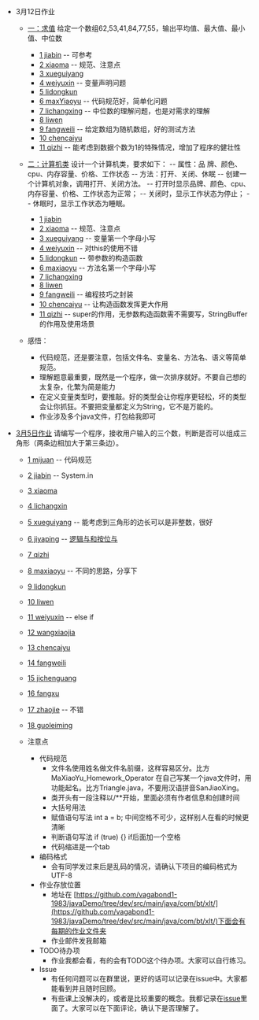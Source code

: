 - 3月12日作业
    - [一：求值](https://github.com/vagabond1-1983/javaDemo/tree/dev/src/main/java/com/bt/xlt/homework0312/getValues)
    给定一个数组62,53,41,84,77,55，输出平均值、最大值、最小值、中位数
        - [1 jiabin](src/main/java/com/bt/xlt/homework0312/getValues/JiaBinCheckNum.java) -- 可参考
        - [2 xiaoma](src/main/java/com/bt/xlt/homework0312/getValues/XiaoMa.java) -- 规范、注意点
        - [3 xueguiyang](src/main/java/com/bt/xlt/homework0312/getValues/XueGuiYangCheckNum.java)
        - [4 weiyuxin](src/main/java/com/bt/xlt/homework0312/getValues/WeiYuXinGetValueTest.java) -- 变量声明问题
        - [5 lidongkun](src/main/java/com/bt/xlt/homework0312/getValues/LiDongKunArraysValues.java)
        - [6 maxYiaoyu](src/main/java/com/bt/xlt/homework0312/getValues/MaXiaoYuArrayFind.java) -- 代码规范好，简单化问题
        - [7 lichangxing](src/main/java/com/bt/xlt/homework0312/getValues/LiChangxingArraryCompare.java) -- 中位数的理解问题，也是对需求的理解
        - [8 liwen](src/main/java/com/bt/xlt/homework0312/getValues/LiWenArrayOperate.java)
        - [9 fangweili](src/main/java/com/bt/xlt/homework0312/getValues/FangWeiLiArrayOperation.java) -- 给定数组为随机数组，好的测试方法
        - [10 chencaiyu](src/main/java/com/bt/xlt/homework0312/getValues/ChenCaiYu_Evaluate.java)
        - [11 qizhi](src/main/java/com/bt/xlt/homework0312/getValues/QiZhiArrayOperate.java) -- 能考虑到数据个数为1的特殊情况，增加了程序的健壮性


    - [二：计算机类](https://github.com/vagabond1-1983/javaDemo/tree/dev/src/main/java/com/bt/xlt/homework0312/computer)
    设计一个计算机类，要求如下：
        -- 属性：品 牌、颜色、cpu、内存容量、价格、工作状态
        -- 方法：打开、关闭、休眠
        -- 创建一个计算机对象，调用打开、关闭方法。
        -- 打开时显示品牌、颜色、cpu、内存容量、价格、工作状态为正常；
        -- 关闭时，显示工作状态为停止；
        -- 休眠时，显示工作状态为睡眠。
        - [1 jiabin](src/main/java/com/bt/xlt/homework0312/computer/JiaBinComputerTest.java)
        - [2 xiaoma](src/main/java/com/bt/xlt/homework0312/computer/XiaoMaComputerTest.java) -- 规范、注意点
        - [3 xueguiyang](src/main/java/com/bt/xlt/homework0312/computer/XueGuiYangComputerTest.java) -- 变量第一个字母小写
        - [4 weiyuxin](src/main/java/com/bt/xlt/homework0312/computer/WeiYuXinComputerDemo.java) -- 对this的使用不错
        - [5 lidongkun](src/main/java/com/bt/xlt/homework0312/computer/LiDongKunComputerState.java) -- 带参数的构造函数
        - [6 maxiaoyu](src/main/java/com/bt/xlt/homework0312/computer/MaXiaoYuClassDemo.java) -- 方法名第一个字母小写
        - [7 lichangxing](src/main/java/com/bt/xlt/homework0312/computer/LichangxingComputerDemo.java)
        - [8 liwen](src/main/java/com/bt/xlt/homework0312/computer/LiWenComputerTest.java)
        - [9 fangweili](src/main/java/com/bt/xlt/homework0312/computer/FangWeiLiComputerObject.java) -- 编程技巧之封装
        - [10 chencaiyu](src/main/java/com/bt/xlt/homework0312/computer/ChenCaiYuComputer.java) -- 让构造函数发挥更大作用
        - [11 qizhi](src/main/java/com/bt/xlt/homework0312/computer/QiZhiComputerTest.java) -- super的作用，无参数构造函数需不需要写，StringBuffer的作用及使用场景

    - 感悟：
        - 代码规范，还是要注意，包括文件名、变量名、方法名、语义等简单规范。
        - 理解题意最重要，既然是一个程序，做一次排序就好。不要自己想的太复杂，化繁为简是能力
        - 在定义变量类型时，要推敲。好的类型会让你程序更轻松，坏的类型会让你抓狂。不要把变量都定义为String，它不是万能的。
        - 作业涉及多个java文件，打包给我即可


- [3月5日作业](https://github.com/vagabond1-1983/javaDemo/tree/dev/src/main/java/com/bt/xlt/homework0305)
    请编写一个程序，接收用户输入的三个数，判断是否可以组成三角形（两条边相加大于第三条边）。
    - [1 mijuan](src/main/java/com/bt/xlt/homework0305/MiJuanHomeworkOperator.java) -- 代码规范
    - [2 jiabin](src/main/java/com/bt/xlt/homework0305/JiaBinPanDuanSanJiaoXing.java) -- System.in
    - [3 xiaoma](src/main/java/com/bt/xlt/homework0305/XiaoMa.java)
    - [4 lichangxin](src/main/java/com/bt/xlt/homework0305/LiChangXin.java)
    - [5 xueguiyang](src/main/java/com/bt/xlt/homework0305/XueGuiYang.java) -- 能考虑到三角形的边长可以是非整数，很好
    - [6 jiyaping](src/main/java/com/bt/xlt/homework0305/JiYaPingHomework_operator.java) -- [逻辑与和按位与](https://github.com/vagabond1-1983/javaDemo/issues/9)
    - [7 qizhi](src/main/java/com/bt/xlt/homework0305/QiZhiTriangle.java)
    - [8 maxiaoyu](src/main/java/com/bt/xlt/homework0305/MaXiaoYu.java) -- 不同的思路，分享下
    - [9 lidongkun](src/main/java/com/bt/xlt/homework0305/LiDongKunHomework_operator.java)
    - [10 liwen](src/main/java/com/bt/xlt/homework0305/LiWenHomework_operator.java)
    - [11 weiyuxin](src/main/java/com/bt/xlt/homework0305/WeiYuXinHomeWorkTest.java) -- else if
    - [12 wangxiaojia](src/main/java/com/bt/xlt/homework0305/WangXiaoJia.java)
    - [13 chencaiyu](src/main/java/com/bt/xlt/homework0305/ChenCaiYu.java)
    - [14 fangweili](src/main/java/com/bt/xlt/homework0305/FangWeiLi.java)
    - [15 jichenguang](src/main/java/com/bt/xlt/homework0305/JiChenGuang.java)
    - [16 fangxu](src/main/java/com/bt/xlt/homework0305/FangXu.java)
    - [17 zhaojie](src/main/java/com/bt/xlt/homework0305/ZhaoJieCheckTriangle.java) -- 不错
    - [18 guoleiming](src/main/java/com/bt/xlt/homework0305/GuoLeiMing.java)

    - 注意点
        - 代码规范
            - 文件名使用姓名做文件名前缀，这样容易区分。比方MaXiaoYu_Homework_Operator
                在自己写某一个java文件时，用功能起名。比方Triangle.java，不要用汉语拼音SanJiaoXing。
            - 类开头有一段注释以/**开始，里面必须有作者信息和创建时间
            - 大括号用法
            - 赋值语句写法 int a = b; 中间空格不可少，这样别人在看的时候更清晰
            - 判断语句写法 if (true) {}   if后面加一个空格
            - 代码缩进是一个tab
         - 编码格式
            - 会有同学发过来后是乱码的情况，请确认下项目的编码格式为UTF-8
         - 作业存放位置
            - 地址在 [https://github.com/vagabond1-1983/javaDemo/tree/dev/src/main/java/com/bt/xlt/](https://github.com/vagabond1-1983/javaDemo/tree/dev/src/main/java/com/bt/xlt/)下面会有每期的作业文件夹
            - 作业邮件发我邮箱
         - TODO待办项
            - 作业我都会看，有的会有TODO这个待办项。大家可以自行练习。
         - Issue
            - 有任何问题可以在群里说，更好的话可以记录在issue中。大家都能看到并且随时回顾。
            - 有些课上没解决的，或者是比较重要的概念。我都记录在[issue](https://github.com/vagabond1-1983/javaDemo/issues)里面了。大家可以在下面评论，确认下是否理解了。
